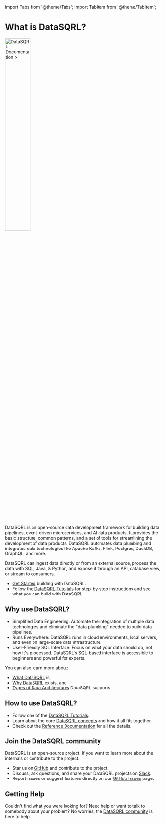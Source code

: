 import Tabs from '@theme/Tabs';
import TabItem from '@theme/TabItem';

# What is DataSQRL?

<img src="/img/generic/undraw_documentation.svg" alt="DataSQRL Documentation >" width="40%"/>

DataSQRL is an open-source data development framework for building data pipelines, event-driven microservices, and AI data products. It provides the basic structure, common patterns, and a set of tools for streamlining the development of data products. DataSQRL automates data plumbing and integrates data technologies like Apache Kafka, Flink, Postgres, DuckDB, GraphQL, and more.

DataSQRL can ingest data directly or from an external source, process the data with SQL, Java, & Python, and expose it through an API, database view, or stream to consumers.

* [Get Started](getting-started/quickstart) building with DataSQRL.
* Follow the [DataSQRL Tutorials](getting-started/tutorials/overview) for step-by-step instructions and see what you can build with DataSQRL.

## Why use DataSQRL?

- Simplified Data Engineering: Automate the integration of multiple data technologies and eliminate the "data plumbing" needed to build data pipelines.
- Runs Everywhere: DataSQRL runs in cloud environments, local servers, and even on large-scale data infrastructure.
- User-Friendly SQL Interface: Focus on what your data should do, not how it's processed. DataSQRL's SQL-based interface is accessible to beginners and powerful for experts.

You can also learn more about:
* [What DataSQRL](../getting-started/concepts/datasqrl) is, 
* [Why DataSQRL](../getting-started/concepts/why-datasqrl) exists, and 
* [Types of Data Architectures](../architectures/intro) DataSQRL supports.

## How to use DataSQRL?

* Follow one of the [DataSQRL Tutorials](../getting-started/tutorials/overview).
* Learn about the core [DataSQRL concepts](../reference/sqrl/learn) and how it all fits together.
* Check out the [Reference Documentation](../reference/introduction) for all the details.

## Join the DataSQRL community
DataSQRL is an open-source project. If you want to learn more about the internals or contribute to the project:
- Star us on [GitHub](https://github.com/DataSQRL/sqrl) and contribute to the project.
- Discuss, ask questions, and share your DataSQRL projects on [Slack](/community).
- Report issues or suggest features directly on our [GitHub Issues](https://github.com/DataSQRL/sqrl/issues) page.

## Getting Help

Couldn't find what you were looking for? Need help or want to talk to somebody about your problem? No worries, the [DataSQRL community](/community) is here to help.